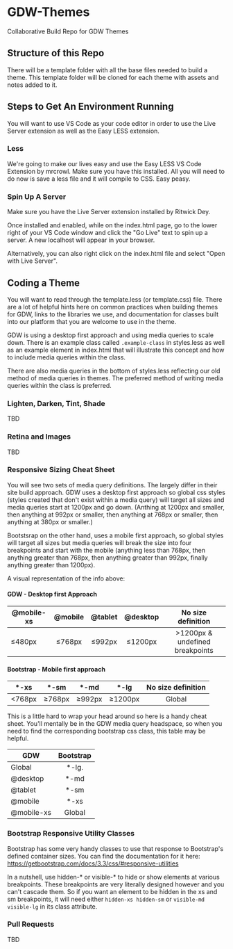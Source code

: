 # GDW-Themes
Collaborative Build Repo for GDW Themes

## Structure of this Repo
There will be a template folder with all the base files needed to build a theme. This template folder will be cloned for each theme with assets and notes added to it. 

## Steps to Get An Environment Running
You will want to use VS Code as your code editor in order to use the Live Server extension as well as the Easy LESS extension. 
### Less
We're going to make our lives easy and use the Easy LESS VS Code Extension by mrcrowl. Make sure you have this installed. All you will need to do now is save a less file and it will compile to CSS. Easy peasy.

### Spin Up A Server
Make sure you have the Live Server extension installed by Ritwick Dey.

Once installed and enabled, while on the index.html page, go to the lower right of your VS Code window and click the "Go Live" text to spin up a server. A new localhost will appear in your browser.

Alternatively, you can also right click on the index.html file and select "Open with Live Server".

## Coding a Theme

You will want to read through the template.less (or template.css) file. There are a lot of helpful hints here on common practices when building themes for GDW, links to the libraries we use, and documentation for classes built into our platform that you are welcome to use in the theme.

GDW is using a desktop first approach and using media queries to scale down. There is an example class called `.example-class` in styles.less as well as an example element in index.html that will illustrate this concept and how to include media queries within the class.

There are also media queries in the bottom of styles.less reflecting our old method of media queries in themes. The preferred method of writing media queries within the class is preferred.


### Lighten, Darken, Tint, Shade 

TBD

### Retina and Images

TBD

### Responsive Sizing Cheat Sheet

You will see two sets of media query definitions. The largely differ in their site build approach. GDW uses a desktop first approach so global css styles (styles created that don't exist within a media query) will target all sizes and media queries start at 1200px and go down. (Anthing at 1200px and smaller, then anything at 992px or smaller, then anything at 768px or smaller, then anything at 380px or smaller.)

Bootstsrap on the other hand, uses a mobile first approach, so global styles will target all sizes but media queries will break the size into four breakpoints and start with the mobile (anything less than 768px, then anything greater than 768px, then anything greater than 992px, finally anything greater than 1200px).

A visual representation of the info above:

#### GDW - Desktop first Approach     
|@mobile-xs   |@mobile   |@tablet   |@desktop    |No size definition              |
|-------------|:--------:|:--------:|:----------:|:------------------------------:|
|≤480px       |≤768px    |≤992px    |≤1200px     |>1200px & undefined breakpoints |

#### Bootstrap - Mobile first approach                                            
*-xs         |*-sm      |*-md     |*-lg         |No size definition               |
|------------|:--------:|:--------:|:----------:|:-------------------------------:|
<768px       |≥768px    |≥992px   |≥1200px      |Global                           |

This is a little hard to wrap your head around so here is a handy cheat sheet. You'll mentally be in the GDW media query headspace, so when you need to find the corresponding bootstrap css class, this table may be helpful. 

GDW        | Bootstrap |
|----------|:---------:|
Global     | *-lg.     |
@desktop   | *-md      |
@tablet    | *-sm      |
@mobile    | *-xs      |
@mobile-xs | Global    |

### Bootstrap Responsive Utility Classes

Bootstrap has some very handy classes to use that response to Bootstrap's defined container sizes. You can find the documentation for it here: https://getbootstrap.com/docs/3.3/css/#responsive-utilities

In a nutshell, use hidden-* or visible-* to hide or show elements at various breakpoints. These breakpoints are very literally designed however and you can't cascade them. So if you want an element to be hidden in the xs and sm breakpoints, it will need either `hidden-xs hidden-sm` or `visible-md visible-lg` in its class attribute.

### Pull Requests

TBD
